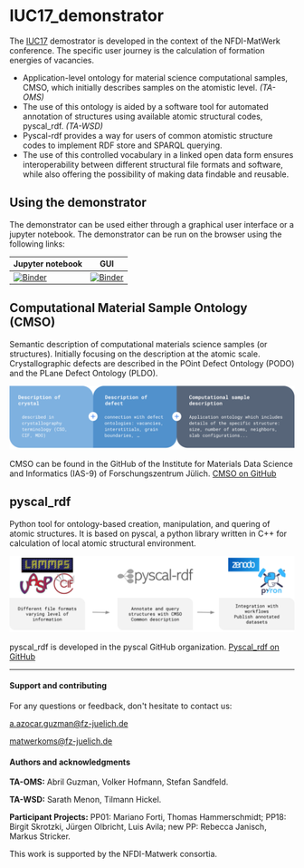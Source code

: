 # IUC17_demonstrator

The [IUC17](https://nfdi-matwerk.de/infrastructure-use-cases/iuc17-ontologies-for-defects-in-crystals) demostrator is developed in the context of the NFDI-MatWerk conference. The specific user journey is the calculation of formation energies of vacancies.

- Application-level ontology for material science computational samples, CMSO, which initially describes samples on the atomistic level. _(TA-OMS)_
- The use of this ontology is aided by a software tool for automated annotation of structures using available atomic structural codes, pyscal_rdf. _(TA-WSD)_
- Pyscal-rdf provides a way for users of common atomistic structure codes to implement RDF store and SPARQL querying. 
- The use of this controlled vocabulary in a linked open data form ensures interoperability between different structural file formats and software, while also offering the possibility of making data findable and reusable.

## Using the demonstrator

The demonstrator can be used either through a graphical user interface or a jupyter notebook. The demonstrator can be run on the browser using the following links:

| Jupyter notebook  | GUI |
|-------------------|-----|
| [![Binder](https://notebooks.mpcdf.mpg.de/binder/badge_logo.svg)](https://notebooks.mpcdf.mpg.de/binder/v2/git/https%3A%2F%2Fgitlab.mpcdf.mpg.de%2Fpyiron%2FIUC17_demonstrator.git/HEAD?labpath=iuc17_demonstrator%2Fexample.ipynb)  | [![Binder](https://notebooks.mpcdf.mpg.de/binder/badge_logo.svg)](https://notebooks.mpcdf.mpg.de/binder/v2/git/https%3A%2F%2Fgitlab.mpcdf.mpg.de%2Fpyiron%2FIUC17_demonstrator.git/HEAD?urlpath=voila%2Frender%2Fiuc17_demonstrator%2Fexample_gui.ipynb)  |

## Computational Material Sample Ontology (CMSO)
Semantic description of computational materials science samples (or structures). Initially focusing on the description at the atomic scale. Crystallographic defects are described in the POint Defect Ontology (PODO) and the PLane Defect Ontology (PLDO). 

![](images/pic_cmso.png)

CMSO can be found in the GitHub of the Institute for Materials Data Science and Informatics (IAS-9) of Forschungszentrum Jülich. [CMSO on GitHub](https://github.com/Materials-Data-Science-and-Informatics/cmso-ontology)

## pyscal_rdf
Python tool for ontology-based creation, manipulation, and quering of atomic structures. It is based on pyscal, a python library written in C++ for calculation of local atomic structural environment.

![](images/pic_pyscalrdf.png)

pyscal_rdf is developed in the pyscal GitHub organization. [Pyscal_rdf on GitHub](https://github.com/pyscal/pyscal_rdf) 

***
#### Support and contributing
For any questions or feedback, don't hesitate to contact us:

a.azocar.guzman@fz-juelich.de

matwerkoms@fz-juelich.de

#### Authors and acknowledgments
**TA-OMS:** Abril Guzman, Volker Hofmann, Stefan Sandfeld.

**TA-WSD:** Sarath Menon, Tilmann Hickel.

**Participant Projects:**
PP01: Mariano Forti, Thomas Hammerschmidt;
PP18: Birgit Skrotzki, Jürgen Olbricht, Luis Avila;
new PP: Rebecca Janisch, Markus Stricker.

This work is supported by the NFDI-Matwerk consortia.

